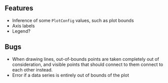 ## Features
- Inference of some `PlotConfig` values, such as plot bounds
- Axis labels
- Legend?

## Bugs
- When drawing lines, out-of-bounds points are taken completely out of consideration, and visible points that should connect to them connect to each other instead.
- Error if a data series is entirely out of bounds of the plot
